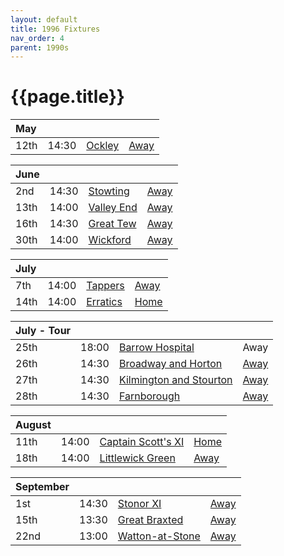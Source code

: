 ```yaml
---
layout: default
title: 1996 Fixtures
nav_order: 4
parent: 1990s
---
```


# {{page.title}}

| May |  |  |  |
|:---|:---|:---|:---|
| 12th | 14:30 | [Ockley](/1996/ockley) | [Away](https://goo.gl/maps/vmhvFhbrVZGrsXAAA) | 

| June |  |  |  |
|:---|:---|:---|:---|
| 2nd | 14:30 | [Stowting](/1996/stowting) | [Away](https://goo.gl/maps/A5HTfBKbD44fwSDq7) | 
| 13th | 14:00 | [Valley End](/1996/valley-end) | [Away](https://goo.gl/maps/FydUsYopPZ2TY6oz7) | 
| 16th | 14:30 | [Great Tew](/1996/great-tew) | [Away](https://goo.gl/maps/n8Jm7qt2o6YiUF4c6) | 
| 30th | 14:00 | [Wickford](/1996/wickford) | [Away](https://goo.gl/maps/d7S4DgEHebHWoiGA7) | 

| July |  |  |  |
|:---|:---|:---|:---|
| 7th | 14:00 | [Tappers](/1996/tappers) | [Away](https://goo.gl/maps/Xks8jpAVkWpTsS267) | 
| 14th | 14:00 | [Erratics](/1996/erratics) | [Home](https://goo.gl/maps/EjPBbbQzB68hceQf9) | 

| July - Tour |  |  |  |
|:---|:---|:---|:---|
| 25th | 18:00 | [Barrow Hospital](/1996/ubht) | Away | 
| 26th | 14:30 | [Broadway and Horton](/1996/broadway-and-horton) | [Away](https://goo.gl/maps/orv3RETHUX95dBWv7) | 
| 27th | 14:30 | [Kilmington and Stourton](/1996/kilmington-and-stourton) | [Away](https://goo.gl/maps/37Jcbp5xca4G83S86) | 
| 28th | 14:30 | [Farnborough](/1996/farnborough) | [Away](https://goo.gl/maps/G4iH2NHYzVD4aPhM6) | 

| August |  |  |  |
|:---|:---|:---|:---|
| 11th | 14:00 | [Captain Scott's XI](/1996/captain-scott) | [Home](https://goo.gl/maps/w2skeCXwzZTEh7e26) | 
| 18th | 14:00 | [Littlewick Green](/1996/littlewick-green) | [Away](https://goo.gl/maps/6wrtLmHw26Bca4D59) | 

| September |  |  |  |
|:---|:---|:---|:---|
| 1st | 14:30 | [Stonor XI](/1996/stonor) | [Away](https://goo.gl/maps/MTu8keXktbWQ9mCe8) | 
| 15th | 13:30 | [Great Braxted](/1996/great-braxted) | [Away](https://goo.gl/maps/5dWvmTH5gDhjv58u6) | 
| 22nd | 13:00 | [Watton-at-Stone](/1996/watton-at-stone) | [Away](https://goo.gl/maps/JPBQawMsjLgYtVHk9) |